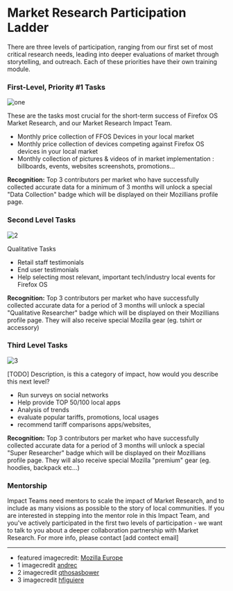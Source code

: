 # Market Research Participation Ladder




There are three levels of participation, ranging from our first set of most critical research needs, leading into deeper evaluations of market through storytelling, and outreach.  Each of these priorities have their own training module.

### First-Level, Priority #1 Tasks
![one](http://tiptoes.ca/wp-content/uploads/2015/02/2893549851_ef5121f78b_m.jpg)

These are the tasks most crucial for the short-term success of Firefox OS Market Research, and our Market Research Impact Team.
 
* Monthly price collection of FFOS Devices in your local market
* Monthly price collection of devices competing against Firefox OS devices in your local market
* Monthly collection of pictures & videos of in market implementation : billboards, events, websites screenshots, promotions…

**Recognition:** Top 3 contributors per market who have successfully collected accurate data for a minimum of 3 months will unlock a special "Data Collection" badge which will be displayed on their Mozillians profile page. 

### Second Level Tasks

![2](http://tiptoes.ca/wp-content/uploads/2015/02/3563420741_847725b086_m.jpg)

Qualitative Tasks

* Retail staff testimonials
* End user testimonials
* Help selecting most relevant, important tech/industry local events for Firefox OS

**Recognition:** Top 3 contributors per market who have successfully collected accurate data for a period of 3 months will unlock a special "Qualitative Researcher" badge which will be displayed on their Mozillians profile page. They will also receive special Mozilla gear (eg. tshirt or accessory)

### Third Level Tasks

![3](http://tiptoes.ca/wp-content/uploads/2015/02/4802869688_cdc82146a0_m.jpg)

[TODO] Description, is this a category of impact, how would you describe this next level?

* Run surveys on social networks
* Help provide TOP 50/100 local apps
* Analysis of trends
* evaluate popular tariffs, promotions, local usages
* recommend tariff comparisons apps/websites, 

**Recognition:** Top 3 contributors per market who have successfully collected accurate data for a period of 3 months will unlock a special "Super Researcher" badge which will be displayed on their Mozillians profile page. They will also receive special Mozilla "premium" gear (eg. hoodies, backpack etc...)

### Mentorship

Impact Teams need mentors to scale the impact of Market Research, and to include as many visions as possible to the story of local communities.  If you are interested in stepping into the mentor role in this Impact Team, and you've actively participated in the first two levels of participation - we want to talk to you about a deeper collaboration partnership with Market Research.  For more info, please contact [add contect email]


---

* featured imagecredit: [Mozilla Europe](https://www.flickr.com/photos/mozillaeu/)
* 1 imagecredit [andrec](https://www.flickr.com/photos/andrec/)
* 2 imagecredit [qthosasbower](https://www.flickr.com/photos/qthomasbower/)
* 3 imagecredit [hfiguiere]()
